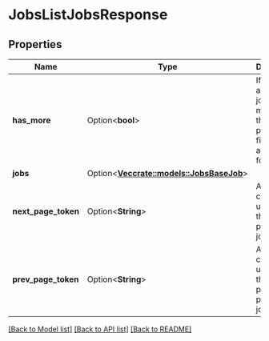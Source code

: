 # JobsListJobsResponse

## Properties

Name | Type | Description | Notes
------------ | ------------- | ------------- | -------------
**has_more** | Option<**bool**> | If true, additional jobs matching the provided filter are available for listing. | [optional]
**jobs** | Option<[**Vec<crate::models::JobsBaseJob>**](JobsBaseJob.md)> |  | [optional]
**next_page_token** | Option<**String**> | A token that can be used to list the next page of jobs. | [optional]
**prev_page_token** | Option<**String**> | A token that can be used to list the previous page of jobs. | [optional]

[[Back to Model list]](../README.md#documentation-for-models) [[Back to API list]](../README.md#documentation-for-api-endpoints) [[Back to README]](../README.md)


